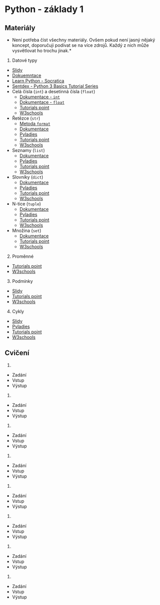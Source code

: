 # Python - základy 1

## Materiály

* Není potřeba číst všechny materiály. Ovšem pokud není jasný nějaký koncept, doporučuji podívat se na více zdrojů. Každý z nich může vysvětlovat ho trochu jinak.*

1. Datové typy
  - [Slidy](https://docs.google.com/presentation/d/1T5EzaqzAVje3-8MpazjgXn4NVv0n4rcP2iVt97uPuGI/edit?usp=sharing)
  - [Dokuemntace](https://docs.python.org/3.7/library/stdtypes.html?)
  - [Learn Python - Socratica](https://www.youtube.com/playlist?list=PLi01XoE8jYohWFPpC17Z-wWhPOSuh8Er-)
  - [Sentdex - Python 3 Basics Tutorial Series](https://www.youtube.com/playlist?list=PLQVvvaa0QuDe8XSftW-RAxdo6OmaeL85M)
  - Celá čísla (`int`) a desetinná čísla (`float`)
    - [Dokumentace - `int`](https://docs.python.org/3.7/library/functions.html?highlight=int#int)
    - [Dokumentace - `float`](https://docs.python.org/3.7/library/functions.html?highlight=float#float)
    - [Tutorials point](https://docs.python.org/3.7/library/functions.html?highlight=float#float)
    - [W3schools](https://www.w3schools.com/python/python_numbers.asp)
  - Řetězce (`str`)
    - [Metoda `format`](https://pyformat.info/)
    - [Dokumentace](https://www.w3schools.com/python/python_numbers.asp)
    - [Pyladies](https://naucse.python.cz/2018/pyladies-praha-podzim-cznic/beginners/str/)
    - [Tutorials point](https://www.tutorialspoint.com/python/python_strings.htm)
    - [W3schools](https://www.w3schools.com/python/python_strings.asp)
  - Seznamy (`list`)
    - [Dokumentace](https://docs.python.org/3/tutorial/introduction.html#lists)
    - [Pyladies](https://naucse.python.cz/2018/pyladies-praha-podzim-cznic/beginners/list/)
    - [Tutorials point](https://www.tutorialspoint.com/python/python_lists.htm)
    - [W3schools](https://www.w3schools.com/python/python_lists.asp)
  - Slovníky (`dict`)
    - [Dokumentace](https://docs.python.org/3.7/library/stdtypes.html?highlight=dict%20built#dict)
    - [Pyladies](https://naucse.python.cz/2018/pyladies-praha-podzim-cznic/beginners/dict/)
    - [Tutorials point](https://www.tutorialspoint.com/python/python_dictionary.htm)
    - [W3schools](https://www.w3schools.com/python/python_dictionaries.asp)
  - N-tice (`tuple`)
    - [Dokumentace](https://docs.python.org/3.7/library/stdtypes.html?#tuples)
    - [Pyladies](https://naucse.python.cz/2018/pyladies-praha-podzim-cznic/beginners/tuple/)
    - [Tutorials point](https://www.tutorialspoint.com/python/python_tuples.htm)
    - [W3schools](https://www.w3schools.com/python/python_tuples.asp)
  - Množina (`set`)
    - [Dokumentace](https://docs.python.org/3.7/library/stdtypes.html?h#set-types-set-frozenset)
    - [Tutorials point](https://www.tutorialspoint.com/python/python_sets.htm)
    - [W3schools](https://www.w3schools.com/python/python_sets.asp)
2. Proměnné
  - [Tutorials point](https://www.tutorialspoint.com/python/python_variable_types.htm)
  - [W3schools](https://www.w3schools.com/python/python_variables.asp)
3. Podmínky
  - [Slidy]()
  - [Tutorials point](https://www.tutorialspoint.com/python/python_if_else.htm)
  - [W3schools](https://www.w3schools.com/python/python_conditions.asp)
4.  Cykly
  - [Slidy]()
  - [Pyladies]()
  - [Tutorials point]()
  - [W3schools]()

## Cvičení

1.
  - Zadání
  - Vstup
  - Výstup


1.
  - Zadání
  - Vstup
  - Výstup

1.
  - Zadání
  - Vstup
  - Výstup


1.
  - Zadání
  - Vstup
  - Výstup


1.
  - Zadání
  - Vstup
  - Výstup


1.
  - Zadání
  - Vstup
  - Výstup


1.
  - Zadání
  - Vstup
  - Výstup


1.
  - Zadání
  - Vstup
  - Výstup
